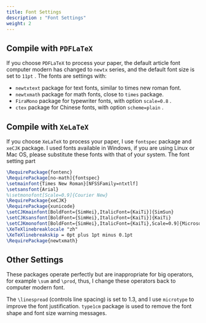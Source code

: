```yaml
---
title: Font Settings
description : "Font Settings"
weight: 2
---
```


##  Compile with `PDFLaTeX`

If you choose `PDFLaTeX` to process your paper, the default article font computer modern has changed to `newtx` series, and the default font size is set to `11pt` . The fonts are settings with:

+ `newtxtext` package for text fonts, similar to times new roman font.
+ `newtxmath` package for math fonts, close to `times` package.
+ `FiraMono` package for typewriter fonts, with option `scale=0.8` .
+ `ctex` package for Chinese fonts, with option `scheme=plain` .

## Compile with `XeLaTeX`

If you choose `XeLaTeX` to process your paper, I use `fontspec` package and `xeCJK` package. I used fonts available in Windows, if you are using Linux or Mac OS, please substitute these fonts with that of your system. The font setting part

```tex
\RequirePackage{fontenc}
\RequirePackage[no-math]{fontspec}
\setmainfont{Times New Roman}[NFSSFamily=ntxtlf]
\setsansfont{Arial}
%\setmonofont[Scale=0.9]{Courier New}
\RequirePackage{xeCJK}
\RequirePackage{xunicode}
\setCJKmainfont[BoldFont={SimHei},ItalicFont={KaiTi}]{SimSun}
\setCJKsansfont[BoldFont={SimHei},ItalicFont={KaiTi}]{KaiTi}
\setCJKmonofont[BoldFont={SimHei},ItalicFont={KaiTi},Scale=0.9]{Microsoft YaHei}
\XeTeXlinebreaklocale "zh"
\XeTeXlinebreakskip = 0pt plus 1pt minus 0.1pt
\RequirePackage{newtxmath}
```

## Other Settings

These packages operate perfectly but are inappropriate for big operators, for example  `\sum` and `\prod`, thus, I change these operators back to computer modern font. 

The `\linespread` (controls line spacing) is set to 1.3, and I use `microtype` to improve the font justiﬁcation. `type1cm` package is used to remove the font shape and font size warning messages.
